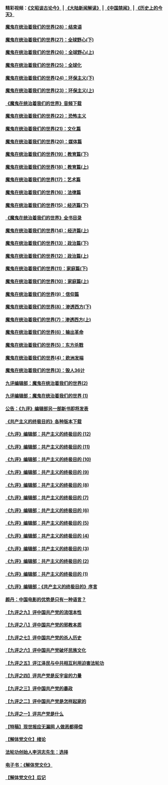 #### 精彩视频：[《文昭谈古论今》](https://github.com/gfw-breaker/wenzhao) | [《大陆新闻解读》](https://github.com/gfw-breaker/ntdtv-comedy) | [《中国禁闻》](https://github.com/gfw-breaker/ntdtv-news) | [《历史上的今天》](https://github.com/gfw-breaker/today-in-history) 

#### [魔鬼在统治着我们的世界(28)：结束语](../pages/nsc422/n10936246.md?t=02031423) 

#### [魔鬼在统治着我们的世界(27)：全球野心(下)](../pages/nsc422/n10928319.md?t=02031423) 

#### [魔鬼在统治着我们的世界(26)：全球野心(上)](../pages/nsc422/n10900318.md?t=02031423) 

#### [魔鬼在统治着我们的世界(25)：全球化](../pages/nsc422/n10788205.md?t=02031423) 

#### [魔鬼在统治着我们的世界(24)：环保主义(下)](../pages/nsc422/n10695307.md?t=02031423) 

#### [魔鬼在统治着我们的世界(23)：环保主义(上)](../pages/nsc422/n10688613.md?t=02031423) 

#### [《魔鬼在统治着我们的世界》音频下载](../pages/nsc422/n10635553.md?t=02031423) 

#### [魔鬼在统治着我们的世界(22)：恐怖主义](../pages/nsc422/n10614727.md?t=02031423) 

#### [魔鬼在统治着我们的世界(21)：文化篇](../pages/nsc422/n10597706.md?t=02031423) 

#### [魔鬼在统治着我们的世界(20)：媒体篇](../pages/nsc422/n10586579.md?t=02031423) 

#### [魔鬼在统治着我们的世界(19)：教育篇(下)](../pages/nsc422/n10564808.md?t=02031423) 

#### [魔鬼在统治着我们的世界(18)：教育篇(上)](../pages/nsc422/n10526970.md?t=02031423) 

#### [魔鬼在统治着我们的世界(17)：艺术篇](../pages/nsc422/n10499093.md?t=02031423) 

#### [魔鬼在统治着我们的世界(16)：法律篇](../pages/nsc422/n10485969.md?t=02031423) 

#### [魔鬼在统治着我们的世界(15)：经济篇(下)](../pages/nsc422/n10469975.md?t=02031423) 

#### [《魔鬼在统治着我们的世界》全书目录](../pages/nsc422/n10464261.md?t=02031423) 

#### [魔鬼在统治着我们的世界(14)：经济篇(上)](../pages/nsc422/n10457370.md?t=02031423) 

#### [魔鬼在统治着我们的世界(13)：政治篇(下)](../pages/nsc422/n10448270.md?t=02031423) 

#### [魔鬼在统治着我们的世界(12)：政治篇(上)](../pages/nsc422/n10444576.md?t=02031423) 

#### [魔鬼在统治着我们的世界(11)：家庭篇(下)](../pages/nsc422/n10440961.md?t=02031423) 

#### [魔鬼在统治着我们的世界(10)：家庭篇(上)](../pages/nsc422/n10435448.md?t=02031423) 

#### [魔鬼在统治着我们的世界(9)：信仰篇](../pages/nsc422/n10432159.md?t=02031423) 

#### [魔鬼在统治着我们的世界(8)：渗透西方(下)](../pages/nsc422/n10429603.md?t=02031423) 

#### [魔鬼在统治着我们的世界(7)：渗透西方(上)](../pages/nsc422/n10426013.md?t=02031423) 

#### [魔鬼在统治着我们的世界(6)：输出革命](../pages/nsc422/n10421536.md?t=02031423) 

#### [魔鬼在统治着我们的世界(5)：东方杀戮](../pages/nsc422/n10417707.md?t=02031423) 

#### [魔鬼在统治着我们的世界(4)：欧洲发端](../pages/nsc422/n10414890.md?t=02031423) 

#### [魔鬼在统治着我们的世界(3)：毁人36计](../pages/nsc422/n10411583.md?t=02031423) 

#### [九评编辑部：魔鬼在统治着我们的世界(2)](../pages/nsc422/n10410036.md?t=02031423) 

#### [九评编辑部：魔鬼在统治着我们的世界 (1)](../pages/nsc422/n10406825.md?t=02031423) 

#### [公告：《九评》编辑部另一部新书即将发表](../pages/nsc422/n10405104.md?t=02031423) 

#### [《共产主义的终极目的》各种版本下载](../pages/nsc422/n10022138.md?t=02031423) 

#### [《九评》编辑部：共产主义的终极目的 (12)](../pages/nsc422/n9933272.md?t=02031423) 

#### [《九评》编辑部：共产主义的终极目的 (11)](../pages/nsc422/n9924973.md?t=02031423) 

#### [《九评》编辑部：共产主义的终极目的 (10)](../pages/nsc422/n9920883.md?t=02031423) 

#### [《九评》编辑部：共产主义的终极目的 (9)](../pages/nsc422/n9916363.md?t=02031423) 

#### [《九评》编辑部：共产主义的终极目的 (8)](../pages/nsc422/n9912488.md?t=02031423) 

#### [《九评》编辑部：共产主义的终极目的 (7)](../pages/nsc422/n9901176.md?t=02031423) 

#### [《九评》编辑部：共产主义的终极目的 (6)](../pages/nsc422/n9899359.md?t=02031423) 

#### [《九评》编辑部：共产主义的终极目的 (5)](../pages/nsc422/n9893174.md?t=02031423) 

#### [《九评》编辑部：共产主义的终极目的 (4)](../pages/nsc422/n9891246.md?t=02031423) 

#### [《九评》编辑部：共产主义的终极目的 (3)](../pages/nsc422/n9879879.md?t=02031423) 

#### [《九评》编辑部：共产主义的终极目的 (2)](../pages/nsc422/n9876205.md?t=02031423) 

#### [《九评》编辑部：共产主义的终极目的 (1)](../pages/nsc422/n9865857.md?t=02031423) 

#### [《九评》编辑部：《共产主义的终极目的》序言](../pages/nsc422/n9862666.md?t=02031423) 

#### [颜丹：中国电影的优势是只有一种语言？](../pages/nsc422/n9583062.md?t=02031423) 

#### [【九评之九】评中国共产党的流氓本性](../pages/nsc422/n737542.md?t=02031423) 

#### [【九评之八】评中国共产党的邪教本质](../pages/nsc422/n735942.md?t=02031423) 

#### [【九评之七】评中国共产党的杀人历史](../pages/nsc422/n733806.md?t=02031423) 

#### [【九评之六】评中国共产党破坏民族文化](../pages/nsc422/n731667.md?t=02031423) 

#### [【九评之五】评江泽民与中共相互利用迫害法轮功](../pages/nsc422/n730058.md?t=02031423) 

#### [【九评之四】评共产党是反宇宙的力量](../pages/nsc422/n727814.md?t=02031423) 

#### [【九评之三】评中国共产党的暴政](../pages/nsc422/n725597.md?t=02031423) 

#### [【九评之二】评中国共产党是怎样起家的](../pages/nsc422/n723946.md?t=02031423) 

#### [【九评之一】评共产党是什么](../pages/nsc422/n722529.md?t=02031423) 

#### [【特稿】现世报应无漏网 人做恶都得偿](../pages/nsc422/n4215167.md?t=02031423) 

#### [【解体党文化】绪论](../pages/nsc422/n1449356.md?t=02031423) 

#### [法轮功创始人李洪志先生：选择](../pages/nsc422/n3580738.md?t=02031423) 

#### [电子书：《解体党文化》](../pages/nsc422/n1573484.md?t=02031423) 

#### [【解体党文化】后记](../pages/nsc422/n1531999.md?t=02031423) 

